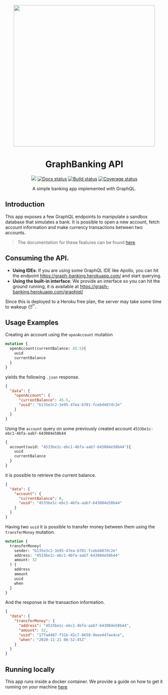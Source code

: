 <p align="center">
  <img width="450px" src="https://imgur.com/WjnPfQB.png">
</p>

<h1 align="center">GraphBanking API</h1>

<p align="center">
  <a href="https://graph-banking.herokuapp.com/"><img alt"Deploy status" src="https://img.shields.io/github/deployments/felipelincoln/graph-banking/graph-banking?label=deploy"></a>
  <a href="https://felipelincoln.github.io/graph-banking"><img alt="Docs status" src="https://img.shields.io/github/deployments/felipelincoln/graph-banking/github-pages?label=docs"></a>
  <a href="https://github.com/felipelincoln/graph-banking/actions"><img alt="Build status" src="https://img.shields.io/github/workflow/status/felipelincoln/graph-banking/CI"></a>
  <a href="https://coveralls.io/github/felipelincoln/graph-banking?branch=master"><img alt="Coverage status" src="https://coveralls.io/repos/github/felipelincoln/graph-banking/badge.svg?branch=master&kill_cache=1"></a>
</p>

<p align="center">A simple banking app implemented with GraphQL.</p>

## Introduction
This app exposes a few GraphQL endpoints to manipulate a sandbox database that simulates a bank. It is possible to open a new account, fetch account information and make currency transactions between two accounts.  
> The documentation for these features can be found [here](https://felipelincoln.github.io/graph-banking/GraphBanking.html#summary).

## Consuming the API.
* **Using IDEs**: If you are using some GraphQL IDE like Apollo, you can hit the endpoint https://graph-banking.herokuapp.com/ and start querying.
* **Using the built-in interface**: We provide an interface so you can hit the ground running, it is available at https://graph-banking.herokuapp.com/graphiql/

Since this is deployed to a Heroku free plan, the server may take some time to wakeup :sleeping:.

## Usage Examples
Creating an account using the `openAccount` mutation

```graphql
mutation {
  openAccount(currentBalance: 45.5){
    uuid
    currentBalance
  }
}
```
yields the following `.json` response.
```json
{
  "data": {
    "openAccount": {
      "currentBalance": 45.5,
      "uuid": "b135e3c2-3e95-47ea-b781-fcebd487dc2e"
    }
  }
}
```
Using the `account` query on some previously created account `4533be1c-ebc1-4bfa-aab7-643084e58b44`

```graphql
{
  account(uuid: "4533be1c-ebc1-4bfa-aab7-643084e58b44"){
    uuid
    currentBalance
  }
}
```
it is possible to retrieve the current balance.
```json
{
  "data": {
    "account": {
      "currentBalance": 0,
      "uuid": "4533be1c-ebc1-4bfa-aab7-643084e58b44"
    }
  }
}
```
Having two `uuid` it is possible to transfer money between them using the `transferMoney` mutation.
```graphql
mutation {
  transferMoney(
    sender: "b135e3c2-3e95-47ea-b781-fcebd487dc2e"
    address: "4533be1c-ebc1-4bfa-aab7-643084e58b44"
    amount: 32
  ) {
    address
    amount
    uuid
    when
  }
}
```
And the response is the transaction information.
```json
{
  "data": {
    "transferMoney": {
      "address": "4533be1c-ebc1-4bfa-aab7-643084e58b44",
      "amount": 32,
      "uuid": "17fad487-f31b-42c7-8658-9eee447ae4ce",
      "when": "2020-11-21 08:52:45Z"
    }
  }
}
```

## Running locally
This app runs inside a docker container. We provide a guide on how to get it running on your machine [here](https://felipelincoln.github.io/graph-banking/contributing.html)
